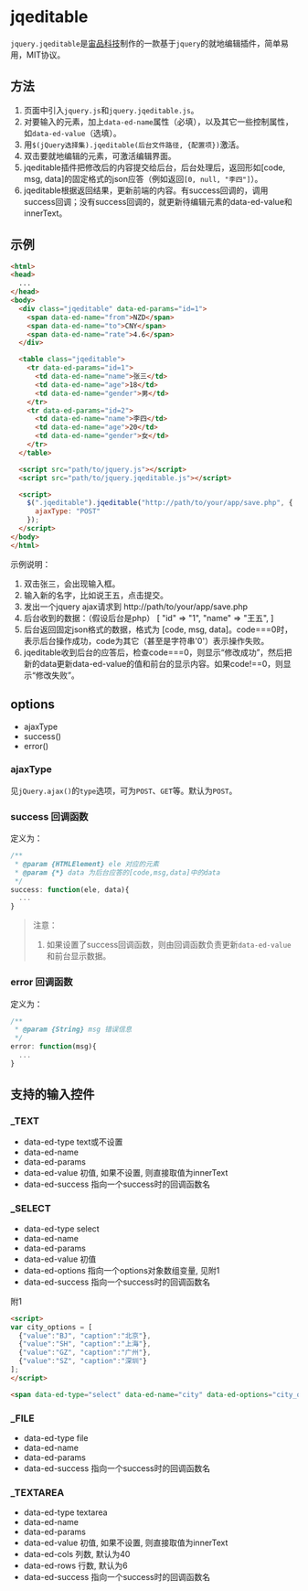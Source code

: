 # jqeditable

`jquery.jqeditable`是[宙品科技](http://zeupin.com)制作的一款基于`jquery`的就地编辑插件，简单易用，MIT协议。

## 方法

1. 页面中引入`jquery.js`和`jquery.jqeditable.js`。
2. 对要输入的元素，加上`data-ed-name`属性（必填），以及其它一些控制属性，如`data-ed-value`（选填）。
3. 用`$(jQuery选择集).jqeditable(后台文件路径, {配置项})`激活。
4. 双击要就地编辑的元素，可激活编辑界面。
5. jqeditable插件把修改后的内容提交给后台，后台处理后，返回形如[code, msg, data]的固定格式的json应答（例如返回`[0, null, "李四"]`）。
6. jqeditable根据返回结果，更新前端的内容。有success回调的，调用success回调；没有success回调的，就更新待编辑元素的data-ed-value和innerText。

## 示例

```html
<html>
<head>
  ...
</head>
<body>
  <div class="jqeditable" data-ed-params="id=1">
    <span data-ed-name="from">NZD</span>
    <span data-ed-name="to">CNY</span>
    <span data-ed-name="rate">4.6</span>
  </div>

  <table class="jqeditable">
    <tr data-ed-params="id=1">
      <td data-ed-name="name">张三</td>
      <td data-ed-name="age">18</td>
      <td data-ed-name="gender">男</td>
    </tr>
    <tr data-ed-params="id=2">
      <td data-ed-name="name">李四</td>
      <td data-ed-name="age">20</td>
      <td data-ed-name="gender">女</td>
    </tr>
  </table>

  <script src="path/to/jquery.js"></script>
  <script src="path/to/jquery.jqeditable.js"></script>

  <script>
    $(".jqeditable").jqeditable("http://path/to/your/app/save.php", {
      ajaxType: "POST"
    });
  </script>
</body>
</html>
```

示例说明：
1. 双击张三，会出现输入框。
2. 输入新的名字，比如说王五，点击提交。
3. 发出一个jquery ajax请求到 http://path/to/your/app/save.php
4. 后台收到的数据：（假设后台是php）
    [
      "id" => "1",
      "name" => "王五",
    ]
5. 后台返回固定json格式的数据，格式为 [code, msg, data]。code===0时，表示后台操作成功，code为其它（甚至是字符串'0'）表示操作失败。
6. jqeditable收到后台的应答后，检查code===0，则显示“修改成功”，然后把新的data更新data-ed-value的值和前台的显示内容。如果code!==0，则显示“修改失败”。

## options

* ajaxType
* success()
* error()

### ajaxType

见`jQuery.ajax()`的`type`选项，可为`POST`、`GET`等。默认为`POST`。

### success 回调函数

定义为：

```js
/**
 * @param {HTMLElement} ele 对应的元素
 * @param {*} data 为后台应答的[code,msg,data]中的data
 */
success: function(ele, data){
  ...
}
```

> 注意：
> 1. 如果设置了success回调函数，则由回调函数负责更新`data-ed-value`和前台显示数据。

### error 回调函数

定义为：

```js
/**
 * @param {String} msg 错误信息
 */
error: function(msg){
  ...
}
```

## 支持的输入控件

### _TEXT

* data-ed-type       text或不设置
* data-ed-name
* data-ed-params
* data-ed-value      初值, 如果不设置, 则直接取值为innerText
* data-ed-success    指向一个success时的回调函数名

### _SELECT

* data-ed-type       select
* data-ed-name
* data-ed-params
* data-ed-value      初值
* data-ed-options    指向一个options对象数组变量, 见附1
* data-ed-success    指向一个success时的回调函数名

附1
```html
<script>
var city_options = [
  {"value":"BJ", "caption":"北京"},
  {"value":"SH", "caption":"上海"},
  {"value":"GZ", "caption":"广州"},
  {"value":"SZ", "caption":"深圳"}
];
</script>

<span data-ed-type="select" data-ed-name="city" data-ed-options="city_options" data-ed-value="SH"></span>
```

### _FILE

* data-ed-type       file
* data-ed-name
* data-ed-params
* data-ed-success    指向一个success时的回调函数名

### _TEXTAREA

* data-ed-type       textarea
* data-ed-name
* data-ed-params
* data-ed-value      初值, 如果不设置, 则直接取值为innerText
* data-ed-cols       列数, 默认为40
* data-ed-rows       行数, 默认为6
* data-ed-success    指向一个success时的回调函数名